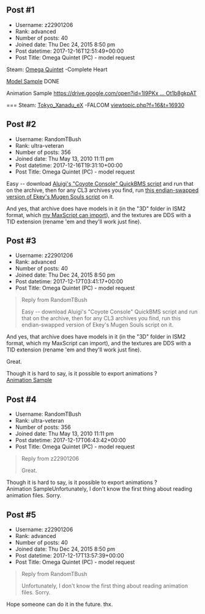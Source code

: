 ## Post #1
- Username: z22901206
- Rank: advanced
- Number of posts: 40
- Joined date: Thu Dec 24, 2015 8:50 pm
- Post datetime: 2017-12-16T12:51:49+00:00
- Post Title: Omega Quintet (PC) - model request

Steam: [Omega Quintet](http://store.steampowered.com/app/683280/Omega_Quintet) -Complete Heart

[Model Sample](https://drive.google.com/file/d/1R8Tv2c0JLboXUv9Su3ul6RNI6OVy7Jxr/view?usp=sharing) DONE

Animation Sample
[https://drive.google.com/open?id=1I9PKx ... Ot1b8gkpAT](https://drive.google.com/open?id=1I9PKx3Ru8s4qGvuwCdgZX6Ot1b8gkpAT)


===
Steam: [Tokyo_Xanadu_eX](http://store.steampowered.com/app/587260/Tokyo_Xanadu_eX/) -FALCOM
[viewtopic.php?f=16&t=16930](http://forum.xentax.com/viewtopic.php?f=16&t=16930)
## Post #2
- Username: RandomTBush
- Rank: ultra-veteran
- Number of posts: 356
- Joined date: Thu May 13, 2010 11:11 pm
- Post datetime: 2017-12-16T19:31:10+00:00
- Post Title: Omega Quintet (PC) - model request

Easy -- download [Aluigi's "Coyote Console" QuickBMS script](http://aluigi.altervista.org/bms/coyote_console.bms) and run that on the archive, then for any CL3 archives you find, run [this endian-swapped version of Ekey's Mugen Souls script](https://mega.nz/#!X4Jj2STR!9_csZJy2ETUg_uDaKYBKjW94KuEQTSUHoVj_tAEzpkQ) on it.

And yes, that archive does have models in it (in the "3D" folder in ISM2 format, which [my MaxScript can import](https://mega.nz/#!v44XyRgJ!1ucHqBMJHoMg5vES8MgL1Vo0PdAJrRPz0jF29YNqgdo)), and the textures are DDS with a TID extension (rename 'em and they'll work just fine).
## Post #3
- Username: z22901206
- Rank: advanced
- Number of posts: 40
- Joined date: Thu Dec 24, 2015 8:50 pm
- Post datetime: 2017-12-17T03:41:17+00:00
- Post Title: Omega Quintet (PC) - model request

> Reply from RandomTBush
>
> Easy -- download Aluigi's "Coyote Console" QuickBMS script and run that on the archive, then for any CL3 archives you find, run this endian-swapped version of Ekey's Mugen Souls script on it.

And yes, that archive does have models in it (in the "3D" folder in ISM2 format, which my MaxScript can import), and the textures are DDS with a TID extension (rename 'em and they'll work just fine).

Great.

Though it is hard to say, is it possible to export animations ?  
[Animation Sample](https://drive.google.com/open?id=1I9PKx3Ru8s4qGvuwCdgZX6Ot1b8gkpAT)
## Post #4
- Username: RandomTBush
- Rank: ultra-veteran
- Number of posts: 356
- Joined date: Thu May 13, 2010 11:11 pm
- Post datetime: 2017-12-17T06:43:42+00:00
- Post Title: Omega Quintet (PC) - model request

> Reply from z22901206
>
> Great.

Though it is hard to say, is it possible to export animations ?  
Animation SampleUnfortunately, I don't know the first thing about reading animation files. Sorry.
## Post #5
- Username: z22901206
- Rank: advanced
- Number of posts: 40
- Joined date: Thu Dec 24, 2015 8:50 pm
- Post datetime: 2017-12-17T13:57:39+00:00
- Post Title: Omega Quintet (PC) - model request

> Reply from RandomTBush
>
> Unfortunately, I don't know the first thing about reading animation files. Sorry.

Hope someone can do it in the future.
thx.
